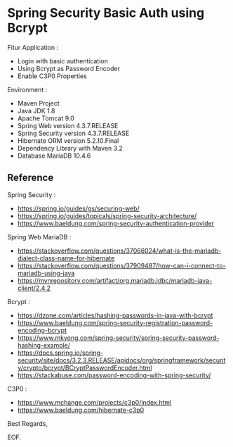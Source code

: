 # Spring Security Basic Auth using Bcrypt

Fitur Application :

* Login with basic authentication
* Using Bcrypt as Password Encoder 
* Enable C3P0 Properties

Environment :

* Maven Project
* Java JDK 1.8
* Apache Tomcat 9.0
* Spring Web version 4.3.7.RELEASE
* Spring Security version 4.3.7.RELEASE
* Hibernate ORM version 5.2.10.Final
* Dependency Library with Maven 3.2
* Database MariaDB 10.4.6

## Reference ##

Spring Security :

* https://spring.io/guides/gs/securing-web/
* https://spring.io/guides/topicals/spring-security-architecture/
* https://www.baeldung.com/spring-security-authentication-provider

Spring Web MariaDB :

* https://stackoverflow.com/questions/37066024/what-is-the-mariadb-dialect-class-name-for-hibernate
* https://stackoverflow.com/questions/37909487/how-can-i-connect-to-mariadb-using-java
* https://mvnrepository.com/artifact/org.mariadb.jdbc/mariadb-java-client/2.4.2

Bcrypt : 

* https://dzone.com/articles/hashing-passwords-in-java-with-bcrypt
* https://www.baeldung.com/spring-security-registration-password-encoding-bcrypt
* https://www.mkyong.com/spring-security/spring-security-password-hashing-example/
* https://docs.spring.io/spring-security/site/docs/3.2.3.RELEASE/apidocs/org/springframework/security/crypto/bcrypt/BCryptPasswordEncoder.html
* https://stackabuse.com/password-encoding-with-spring-security/

C3P0 :

* https://www.mchange.com/projects/c3p0/index.html
* https://www.baeldung.com/hibernate-c3p0

Best Regards,

EOF.